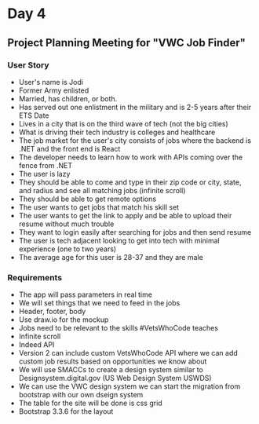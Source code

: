 # Day 4
## Project Planning Meeting for "VWC Job Finder"
### User Story
- User's name is Jodi
- Former Army enlisted
- Married, has children, or both. 
- Has served out one enlistment in the military and is 2-5 years after their ETS Date
- Lives in a city that is on the third wave of tech (not the big cities) 
- What is driving their tech industry is colleges and healthcare
- The job market for the user's city consists of jobs where the backend is .NET and the front end is React
- The developer needs to learn how to work with APIs coming over the fence from .NET
- The user is lazy
- They should be able to come and type in their zip code or city, state, and radius and see all matching jobs (infinite scroll)
- They should be able to get remote options 
- The user wants to get jobs that match his skill set
- The user wants to get the link to apply and be able to upload their resume without much trouble
- They want to login easily after searching for jobs and then send resume 
- The user is tech adjacent looking to get into tech with minimal experience (one to two years)
- The average age for this user is 28-37 and they are male
### Requirements
- The app will pass parameters in real time 
- We will set things that we need to feed in the jobs 
- Header, footer, body 
- Use draw.io for the mockup
- Jobs need to be relevant to the skills #VetsWhoCode teaches
- Infinite scroll
- Indeed API
- Version 2 can include custom VetsWhoCode API where we can add custom job results based on opportunities we know about
- We will use SMACCs to create a design system similar to Designsystem.digital.gov (US Web Design System USWDS) 
- We can use the VWC design system we can start the migration from bootstrap with our own dseign system 
- The table for the site will be done is css grid 
- Bootstrap 3.3.6 for the layout
